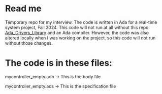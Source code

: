 # Read me

Temporary repo for my interview. The code is written in Ada for a real-time system project, Fall 2024.
This code will not run at all without this repo: [Ada_Drivers_Library](https://github.com/aiunderstand/Ada_Drivers_Library/tree/master)  and an Ada compiler.
However, the code was also altered locally when I was working on the project, so this code will not run without those changes.

# The code is in these files:

mycontroller_empty.adb → This is the body file

mycontroller_empty.ads → This is the specification file

